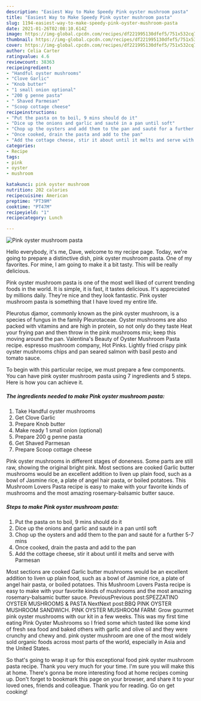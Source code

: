```yaml
---
description: "Easiest Way to Make Speedy Pink oyster mushroom pasta"
title: "Easiest Way to Make Speedy Pink oyster mushroom pasta"
slug: 1194-easiest-way-to-make-speedy-pink-oyster-mushroom-pasta
date: 2021-01-26T02:08:10.614Z
image: https://img-global.cpcdn.com/recipes/df221995130dfef5/751x532cq70/pink-oyster-mushroom-pasta-recipe-main-photo.jpg
thumbnail: https://img-global.cpcdn.com/recipes/df221995130dfef5/751x532cq70/pink-oyster-mushroom-pasta-recipe-main-photo.jpg
cover: https://img-global.cpcdn.com/recipes/df221995130dfef5/751x532cq70/pink-oyster-mushroom-pasta-recipe-main-photo.jpg
author: Celia Carter
ratingvalue: 4.6
reviewcount: 38363
recipeingredient:
- "Handful oyster mushrooms"
- "Clove Garlic"
- "Knob butter"
- "1 small onion optional"
- "200 g penne pasta"
- " Shaved Parmesan"
- "Scoop cottage cheese"
recipeinstructions:
- "Put the pasta on to boil, 9 mins should do it"
- "Dice up the onions and garlic and sauté in a pan until soft"
- "Chop up the oysters and add them to the pan and sauté for a further 5-7 mins"
- "Once cooked, drain the pasta and add to the pan"
- "Add the cottage cheese, stir it about until it melts and serve with Parmesan"
categories:
- Recipe
tags:
- pink
- oyster
- mushroom

katakunci: pink oyster mushroom 
nutrition: 202 calories
recipecuisine: American
preptime: "PT39M"
cooktime: "PT47M"
recipeyield: "1"
recipecategory: Lunch

---
```



![Pink oyster mushroom pasta](https://img-global.cpcdn.com/recipes/df221995130dfef5/751x532cq70/pink-oyster-mushroom-pasta-recipe-main-photo.jpg)

Hello everybody, it's me, Dave, welcome to my recipe page. Today, we're going to prepare a distinctive dish, pink oyster mushroom pasta. One of my favorites. For mine, I am going to make it a bit tasty. This will be really delicious.

Pink oyster mushroom pasta is one of the most well liked of current trending foods in the world. It is simple, it is fast, it tastes delicious. It's appreciated by millions daily. They're nice and they look fantastic. Pink oyster mushroom pasta is something that I have loved my entire life.

Pleurotus djamor, commonly known as the pink oyster mushroom, is a species of fungus in the family Pleurotaceae. Oyster mushrooms are also packed with vitamins and are high in protein, so not only do they taste Heat your frying pan and then throw in the pink mushrooms mix; keep this moving around the pan. Valentina&#39;s Beauty of Oyster Mushroom Pasta recipe. espresso mushroom company, Hot Pinks. Lightly fried crispy pink oyster mushrooms chips and pan seared salmon with basil pesto and tomato sauce.


To begin with this particular recipe, we must prepare a few components. You can have pink oyster mushroom pasta using 7 ingredients and 5 steps. Here is how you can achieve it.

<!--inarticleads1-->

##### The ingredients needed to make Pink oyster mushroom pasta:

1. Take Handful oyster mushrooms
1. Get Clove Garlic
1. Prepare Knob butter
1. Make ready 1 small onion (optional)
1. Prepare 200 g penne pasta
1. Get  Shaved Parmesan
1. Prepare Scoop cottage cheese


Pink oyster mushrooms in different stages of doneness. Some parts are still raw, showing the original bright pink. Most sections are cooked Garlic butter mushrooms would be an excellent addition to liven up plain food, such as a bowl of Jasmine rice, a plate of angel hair pasta, or boiled potatoes. This Mushroom Lovers Pasta recipe is easy to make with your favorite kinds of mushrooms and the most amazing rosemary-balsamic butter sauce. 

<!--inarticleads2-->

##### Steps to make Pink oyster mushroom pasta:

1. Put the pasta on to boil, 9 mins should do it
1. Dice up the onions and garlic and sauté in a pan until soft
1. Chop up the oysters and add them to the pan and sauté for a further 5-7 mins
1. Once cooked, drain the pasta and add to the pan
1. Add the cottage cheese, stir it about until it melts and serve with Parmesan


Most sections are cooked Garlic butter mushrooms would be an excellent addition to liven up plain food, such as a bowl of Jasmine rice, a plate of angel hair pasta, or boiled potatoes. This Mushroom Lovers Pasta recipe is easy to make with your favorite kinds of mushrooms and the most amazing rosemary-balsamic butter sauce. PreviousPrevious post:SPEZZATINO OYSTER MUSHROOMS &amp; PASTA NextNext post:BBQ PINK OYSTER MUSHROOM SANDWICH. PINK OYSTER MUSHROOM FARM: Grow gourmet pink oyster mushrooms with our kit in a few weeks. This was my first time eating Pink Oyster Mushrooms so I fried some which tasted like some kind of fresh sea food and baked others with garlic and olive oil and they were crunchy and chewy and. pink oyster mushroom are one of the most widely sold organic foods across most parts of the world, especially in Asia and the United States. 

So that's going to wrap it up for this exceptional food pink oyster mushroom pasta recipe. Thank you very much for your time. I'm sure you will make this at home. There's gonna be more interesting food at home recipes coming up. Don't forget to bookmark this page on your browser, and share it to your loved ones, friends and colleague. Thank you for reading. Go on get cooking!
